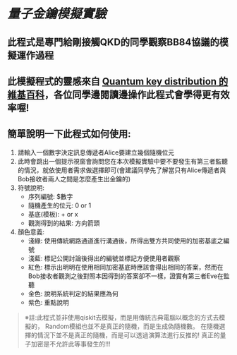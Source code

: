 ***量子金鑰模擬實驗***
===
**此程式是專門給剛接觸QKD的同學觀察BB84協議的模擬運作過程**
---
**此模擬程式的靈感來自 [**Quantum key distribution** 的維基百科](https://en.wikipedia.org/wiki/Quantum_key_distribution)，各位同學邊閱讀邊操作此程式會學得更有效率喔!**
---
## 簡單說明一下此程式如何使用:
1. 請輸入一個數字決定訊息傳遞者Alice要建立幾個隨機位元
2. 此時會跳出一個提示視窗會詢問您在本次模擬實驗中要不要發生有第三者監聽的情況，就依使用者需求做選擇即可(會建議同學先了解當只有Alice傳遞者與Bob接收者兩人之間是怎麼產生出金鑰的)
3. 符號說明:
   * 序列編號: $數字
   * 隨機產生的位元: 0 or 1
   * 基底(模板): + or x
   * 觀測得到的結果: 方向箭頭
4. 顏色意義:
   - 淺綠: 使用傳統網路通道進行溝通後，所得出雙方共同使用的加密基底之編號
   - 淺藍: 標記公開討論後得出的編號並標記方便使用者觀察
   - 紅色: 標示出明明在使用相同加密基底時應該會得出相同的答案，然而在Bob接收者觀測之後對照本因得到的答案卻不一樣，證實有第三者Eve在監聽
   - 金色: 說明系統判定的結果應為何
   - 紫色: 重點說明
>※註:此程式並非使用qiskit去模擬，而是用傳統古典電腦以概念的方式去模擬的，
>Random模組也並不是真正的隨機，而是生成偽隨機數。
>在隨機選擇的情況下並不是真正的隨機，而是可以透過演算法進行反推的!
>真正的量子加密是不允許此等事發生的!!!
